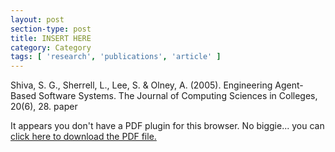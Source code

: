 ```yaml
---
layout: post
section-type: post
title: INSERT HERE
category: Category
tags: [ 'research', 'publications', 'article' ]
---
```

Shiva, S. G., Sherrell, L., Lee, S. & Olney, A. (2005). Engineering Agent-Based Software Systems. The Journal of Computing Sciences in Colleges, 20(6), 28. paper

<object data="https://umdrive.memphis.edu/aolney/public/publications/INSERTHERE" type="application/pdf" width="100%" height="600px">
 
  <p>It appears you don't have a PDF plugin for this browser.
  No biggie... you can <a href="https://umdrive.memphis.edu/aolney/public/publications/INSERTHERE">click here to
  download the PDF file.</a></p>
  
</object>
